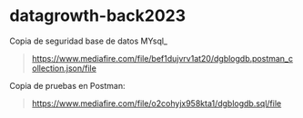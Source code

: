 # datagrowth-back2023

Copia de seguridad base de datos MYsql_
> https://www.mediafire.com/file/bef1dujvrv1at20/dgblogdb.postman_collection.json/file

Copia de pruebas en Postman:
> https://www.mediafire.com/file/o2cohyjx958kta1/dgblogdb.sql/file
